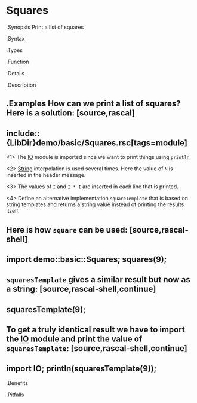 # Squares

.Synopsis
Print a list of squares

.Syntax

.Types

.Function

.Details

.Description

.Examples
How can we print a list of squares? Here is a solution:
[source,rascal]
----
include::{LibDir}demo/basic/Squares.rsc[tags=module]
----
           
<1> The [IO]((Libraries:Prelude-IO)) module is imported since we want to print things using `println`.

<2> [String]((Rascal:Values-String)) interpolation is used several times.
    Here the value of `N` is inserted in the header message.

<3> The values of `I` and `I * I` are inserted in each line that is printed.

<4> Define an alternative implementation `squareTemplate` that is based on string templates 
    and returns a string value instead of printing the results itself.

Here is how `square` can be used:
[source,rascal-shell]
----
import demo::basic::Squares;
squares(9);
----

`squaresTemplate` gives a similar result but now as a string:
[source,rascal-shell,continue]
----
squaresTemplate(9);
----

To get a truly identical result we have to import the [IO]((Libraries:Prelude-IO)) module 
and print the value of `squaresTemplate`:
[source,rascal-shell,continue]
----
import IO;
println(squaresTemplate(9));
----


.Benefits

.Pitfalls

